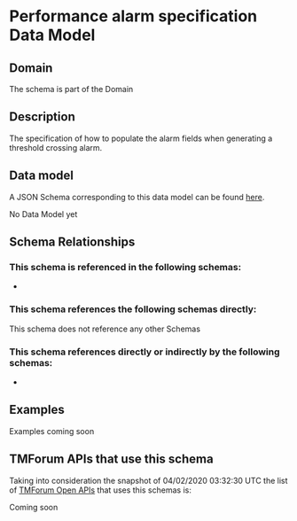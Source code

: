 # Performance alarm specification Data Model

## Domain

The  schema is part of the  Domain

## Description

The specification of how to populate the alarm fields when generating a threshold crossing alarm.

## Data model

A JSON Schema corresponding to this data model can be found
[here](https://github.com/tmforum-rand/schemas/blob/candidates/Common/PerformanceAlarmSpecification.schema.json).

No Data Model yet

## Schema Relationships

### This schema is referenced in the following schemas:

-

### This schema references the following schemas directly:

This schema does not reference any other Schemas

### This schema references directly or indirectly by the following schemas:

-



## Examples

Examples coming soon

## TMForum APIs that use this schema

Taking into consideration the snapshot of 04/02/2020 03:32:30 UTC the list of [TMForum Open APIs](https://www.tmforum.org/open-apis/) that uses this schemas is:

Coming soon